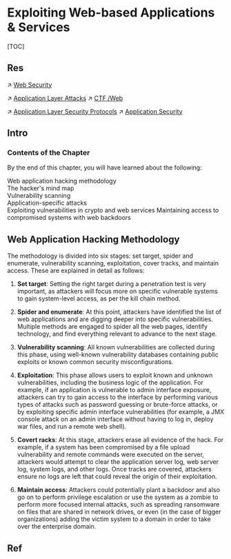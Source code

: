 # Exploiting Web-based Applications & Services

[TOC]



## Res
↗ [Web Security](../../../../Application%20Security/💉%20Web%20Security/Web%20Security.md)

↗ [Application Layer Attacks](../../../../Network%20Security/Network%20Attacks/Application%20Layer%20Attacks.md)
↗ [CTF /Web](../../../👻%20CTF/Web/Web.md)

↗ [Application Layer Security Protocols](../../../../Network%20Security/🏇%20Network%20Security%20Basics%20&%20Protocols/📱%20Application%20Layer%20Security%20Protocols/Application%20Layer%20Security%20Protocols.md)
↗ [Application Security](../../../../Application%20Security/Application%20Security.md)



## Intro

### Contents of the Chapter
By the end of this chapter, you will have learned about the following:

Web application hacking methodology  
The hacker's mind map  
Vulnerability scanning  
Application-specific attacks  
Exploiting vulnerabilities in crypto and web services Maintaining access to compromised systems with web backdoors



## Web Application Hacking Methodology
The methodology is divided into six stages: set target, spider and enumerate, vulnerability scanning, exploitation, cover tracks, and maintain access. These are explained in detail as follows:

1. **Set target**: Setting the right target during a penetration test is very important, as attackers will focus more on specific vulnerable systems to gain system-level access, as per the kill chain method.

2. **Spider and enumerate**: At this point, attackers have identified the list of web applications and are digging deeper into specific vulnerabilities. Multiple methods are engaged to spider all the web pages, identify technology, and find everything relevant to advance to the next stage.

3. **Vulnerability scanning**: All known vulnerabilities are collected during this phase, using well-known vulnerability databases containing public exploits or known common security misconfigurations.

4. **Exploitation**: This phase allows users to exploit known and unknown vulnerabilities, including the business logic of the application. For example, if an application is vulnerable to admin interface exposure, attackers can try to gain access to the interface by performing various types of attacks such as password guessing or brute-force attacks, or by exploiting specific admin interface vulnerabilities (for example, a JMX console attack on an admin interface without having to log in, deploy war files, and run a remote web shell).

5. **Covert racks**: At this stage, attackers erase all evidence of the hack. For example, if a system has been compromised by a file upload vulnerability and remote commands were executed on the server, attackers would attempt to clear the application server log, web server log, system logs, and other logs. Once tracks are covered, attackers ensure no logs are left that could reveal the origin of their exploitation.

6. **Maintain access**: Attackers could potentially plant a backdoor and also go on to perform privilege escalation or use the system as a zombie to perform more focused internal attacks, such as spreading ransomware on files that are shared in network drives, or even (in the case of bigger organizations) adding the victim system to a domain in order to take over the enterprise domain.



## Ref

